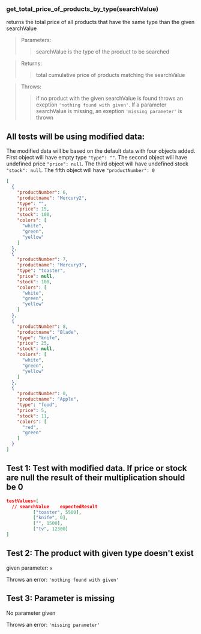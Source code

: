 ### **get_total_price_of_products_by_type(searchValue)**
returns the total price of all products that have the same type than the given searchValue

>Parameters:
>>searchValue is the type of the product to be searched

>Returns:
>>total cumulative price of products matching the searchValue

>Throws:
>>if no product with the given searchValue is  found throws an exeption `'nothing found with given'`. If a parameter searchValue is missing, an exeption `'missing parameter'` is thrown

## All tests will be using modified data:
The modified data will be based on the default data with four objects added. 
First object will have empty type `"type": ""`. 
The second object will have undefined price `"price": null`. 
The third object will have undefined stock `"stock": null`. 
The fifth object will have `"productNumber": 0` 

```json
[
  {
    "productNumber": 6,
    "productname": "Mercury2",
    "type": "",
    "price": 15,
    "stock": 100,
    "colors": [
      "white",
      "green",
      "yellow"
    ]
  },
  {
    "productNumber": 7,
    "productname": "Mercury3",
    "type": "toaster",
    "price": null,
    "stock": 100,
    "colors": [
      "white",
      "green",
      "yellow"
    ]
  },
  {
    "productNumber": 8,
    "productname": "Blade",
    "type": "knife",
    "price": 25,
    "stock": null,
    "colors": [
      "white",
      "green",
      "yellow"
    ]
  },
  {
    "productNumber": 0,
    "productname": "Apple",
    "type": "food",
    "price": 5,
    "stock": 11,
    "colors": [
      "red",
      "green"
    ]
  }
]
```


## Test 1: Test with modified data. If price or stock are null the result of their multiplication should be 0

```json
testValues=[
  // searchValue    expectedResult
          ["toaster", 5500],
          ["knife", 0],
          ["", 1500],
          ["tv", 12300]
]
```

## Test 2: The product with given type doesn't exist
given parameter: `x`

Throws an error: `'nothing found with given'`

## Test 3: Parameter is missing
No parameter given

Throws an error: `'missing parameter'`
